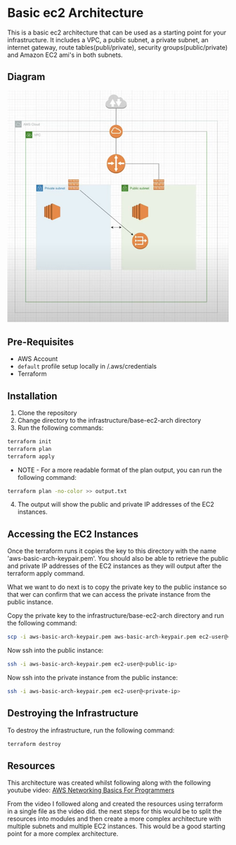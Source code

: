 # Basic ec2 Architecture
This is a basic ec2 architecture that can be used as a starting point for your infrastructure. It includes a VPC, a public subnet, a private subnet, an internet gateway, route tables(publi/private), security groups(public/private) and Amazon EC2 ami's in both subnets.

## Diagram
![Basic EC2 Architecture](./basic-ec2-arch.png)

## Pre-Requisites
- AWS Account
- `default` profile setup locally in /.aws/credentials
- Terraform

## Installation
1. Clone the repository
2. Change directory to the infrastructure/base-ec2-arch directory
3. Run the following commands:
```bash
terraform init
terraform plan
terraform apply
```
* NOTE - For a more readable format of the plan output, you can run the following command:
```bash
terraform plan -no-color >> output.txt
```
4. The output will show the public and private IP addresses of the EC2 instances.


## Accessing the EC2 Instances
Once the terraform runs it copies the key to this directory with the name 'aws-basic-arch-keypair.pem'. You should also be able to retrieve the public and private IP addresses of the EC2 instances as they will output after the terraform apply command.

What we want to do next is to copy the private key to the public instance so that wer can confirm that we can access the private instance from the public instance.

Copy the private key to the infrastructure/base-ec2-arch directory and run the following command:
```bash
scp -i aws-basic-arch-keypair.pem aws-basic-arch-keypair.pem ec2-user@<public-ip>:/home/ec2-user/
```
Now ssh into the public instance:
```bash
ssh -i aws-basic-arch-keypair.pem ec2-user@<public-ip>
```
Now ssh into the private instance from the public instance:
```bash
ssh -i aws-basic-arch-keypair.pem ec2-user@<private-ip>
```

## Destroying the Infrastructure
To destroy the infrastructure, run the following command:
```bash
terraform destroy
```

## Resources

This architecture was created whilst following along with the following youtube video:
[AWS Networking Basics For Programmers](https://www.youtube.com/watch?v=2doSoMN2xvI)

From the video I followed along and created the resources using terraform in a single file as the video did. the next steps for this would be to split the resources into modules and then create a more complex architecture with multiple subnets and multiple EC2 instances. This would be a good starting point for a more complex architecture.

